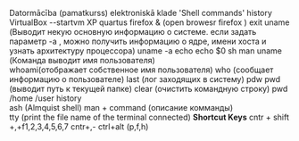  Datormācība (pamatkurss) elektroniskā klade
'Shell commands'
history
VirtualBox --startvm XP
quartus
firefox & (open browesr firefox )
exit
uname (Выводит некую основную информацию о системе. если задать параметр -a , можно получить информацию о ядре, имени хоста и узнать архитектуру процессора)
uname -a
echo
echo $0
sh
man uname  (Команда выводит имя пользователя)  
whoami(отображает собственное имя пользователя)
who (сообщает информацию о пользователе)
last (лог заходящих в систему)
pdw
pwd (выводит путь к текущей папке)
clear (очистить командную строку) 
pwd
/home
/user
history   
ash  (Almquist shell)
man + command (описание комманды)   
tty  (print the file name of the terminal connected) 
**Shortcut Keys** 
cntr + shift +,+f1,2,3,4,5,6,7
cntr+,-
ctrl+alt (p,f,h)
